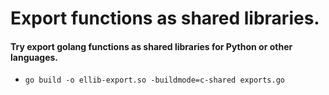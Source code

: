 # Export functions as shared libraries.

#### Try export golang functions as shared libraries for Python or other languages.

- `go build -o ellib-export.so -buildmode=c-shared exports.go`